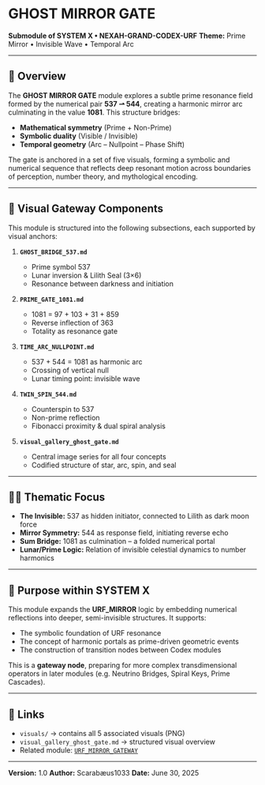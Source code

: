 # GHOST MIRROR GATE

**Submodule of SYSTEM X • NEXAH-GRAND-CODEX-URF**
**Theme:** Prime Mirror • Invisible Wave • Temporal Arc

---

## 🔮 Overview

The **GHOST MIRROR GATE** module explores a subtle prime resonance field formed by the numerical pair **537 ⇀ 544**, creating a harmonic mirror arc culminating in the value **1081**. This structure bridges:

* **Mathematical symmetry** (Prime + Non-Prime)
* **Symbolic duality** (Visible / Invisible)
* **Temporal geometry** (Arc – Nullpoint – Phase Shift)

The gate is anchored in a set of five visuals, forming a symbolic and numerical sequence that reflects deep resonant motion across boundaries of perception, number theory, and mythological encoding.

---

## 🌌 Visual Gateway Components

This module is structured into the following subsections, each supported by visual anchors:

1. **`GHOST_BRIDGE_537.md`**

   * Prime symbol 537
   * Lunar inversion & Lilith Seal (3×6)
   * Resonance between darkness and initiation

2. **`PRIME_GATE_1081.md`**

   * 1081 = 97 + 103 + 31 + 859
   * Reverse inflection of 363
   * Totality as resonance gate

3. **`TIME_ARC_NULLPOINT.md`**

   * 537 + 544 = 1081 as harmonic arc
   * Crossing of vertical null
   * Lunar timing point: invisible wave

4. **`TWIN_SPIN_544.md`**

   * Counterspin to 537
   * Non-prime reflection
   * Fibonacci proximity & dual spiral analysis

5. **`visual_gallery_ghost_gate.md`**

   * Central image series for all four concepts
   * Codified structure of star, arc, spin, and seal

---

## 🕵️‍♂️ Thematic Focus

* **The Invisible:** 537 as hidden initiator, connected to Lilith as dark moon force
* **Mirror Symmetry:** 544 as response field, initiating reverse echo
* **Sum Bridge:** 1081 as culmination – a folded numerical portal
* **Lunar/Prime Logic:** Relation of invisible celestial dynamics to number harmonics

---

## 📝 Purpose within SYSTEM X

This module expands the **URF\_MIRROR** logic by embedding numerical reflections into deeper, semi-invisible structures. It supports:

* The symbolic foundation of URF resonance
* The concept of harmonic portals as prime-driven geometric events
* The construction of transition nodes between Codex modules

This is a **gateway node**, preparing for more complex transdimensional operators in later modules (e.g. Neutrino Bridges, Spiral Keys, Prime Cascades).

---

## 🔗 Links

* `visuals/` → contains all 5 associated visuals (PNG)
* `visual_gallery_ghost_gate.md` → structured visual overview
* Related module: [`URF_MIRROR_GATEWAY`](../URF_MIRROR_GATEWAY)

---

**Version:** 1.0
**Author:** Scarabæus1033
**Date:** June 30, 2025
